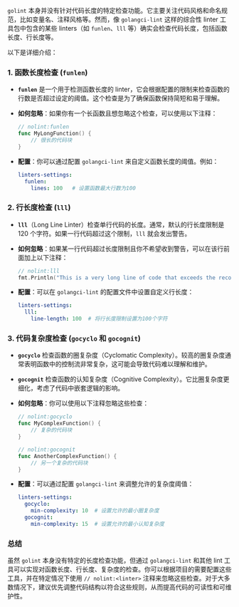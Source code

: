 `golint` 本身并没有针对代码长度的特定检查功能。它主要关注代码风格和命名规范，比如变量名、注释风格等。然而，像 `golangci-lint` 这样的综合性 linter 工具包中包含的某些 linters（如 `funlen`、`lll` 等）确实会检查代码长度，包括函数长度、行长度等。

以下是详细介绍：

### 1. **函数长度检查 (`funlen`)**

- **`funlen`** 是一个用于检测函数长度的 linter，它会根据配置的限制来检查函数的行数是否超过设定的阈值。这个检查是为了确保函数保持简短和易于理解。

- **如何忽略**：如果你有一个长函数且想忽略这个检查，可以使用以下注释：

  ```go
  // nolint:funlen
  func MyLongFunction() {
      // 很长的代码块
  }
  ```

- **配置**：你可以通过配置 `golangci-lint` 来自定义函数长度的阈值。例如：

  ```yaml
  linters-settings:
    funlen:
      lines: 100   # 设置函数最大行数为100
  ```

### 2. **行长度检查 (`lll`)**

- **`lll`**（Long Line Linter）检查单行代码的长度。通常，默认的行长度限制是 120 个字符。如果一行代码超过这个限制，`lll` 就会发出警告。

- **如何忽略**：如果某一行代码超过长度限制且你不希望收到警告，可以在该行前面加上以下注释：

  ```go
  // nolint:lll
  fmt.Println("This is a very long line of code that exceeds the recommended length but we want to keep it intact for some reason")
  ```

- **配置**：可以在 `golangci-lint` 的配置文件中设置自定义行长度：

  ```yaml
  linters-settings:
    lll:
      line-length: 100  # 将行长度限制设置为100个字符
  ```

### 3. **代码复杂度检查 (`gocyclo` 和 `gocognit`)**

- **`gocyclo`** 检查函数的圈复杂度（Cyclomatic Complexity）。较高的圈复杂度通常表明函数中的控制流非常复杂，这可能会导致代码难以理解和维护。

- **`gocognit`** 检查函数的认知复杂度（Cognitive Complexity）。它比圈复杂度更细化，考虑了代码中嵌套逻辑的影响。

- **如何忽略**：你可以使用以下注释忽略这些检查：

  ```go
  // nolint:gocyclo
  func MyComplexFunction() {
      // 复杂的代码块
  }

  // nolint:gocognit
  func AnotherComplexFunction() {
      // 另一个复杂的代码块
  }
  ```

- **配置**：可以通过配置 `golangci-lint` 来调整允许的复杂度阈值：

  ```yaml
  linters-settings:
    gocyclo:
      min-complexity: 10  # 设置允许的最小圈复杂度
    gocognit:
      min-complexity: 15  # 设置允许的最小认知复杂度
  ```

### 总结

虽然 `golint` 本身没有特定的长度检查功能，但通过 `golangci-lint` 和其他 lint 工具可以实现对函数长度、行长度、复杂度的检查。你可以根据项目的需要配置这些工具，并在特定情况下使用 `// nolint:<linter>` 注释来忽略这些检查。对于大多数情况下，建议优先调整代码结构以符合这些规则，从而提高代码的可读性和可维护性。